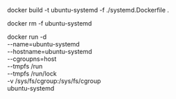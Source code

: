docker build -t ubuntu-systemd -f ./systemd.Dockerfile .

docker rm -f ubuntu-systemd

docker run -d \
    --name=ubuntu-systemd \
    --hostname=ubuntu-systemd \
    --cgroupns=host \
    --tmpfs /run \
    --tmpfs /run/lock \
    -v /sys/fs/cgroup:/sys/fs/cgroup \
    ubuntu-systemd
    